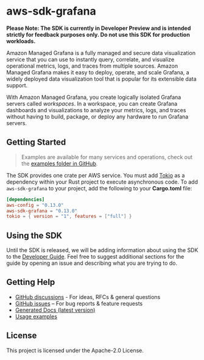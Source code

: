 # aws-sdk-grafana

**Please Note: The SDK is currently in Developer Preview and is intended strictly for
feedback purposes only. Do not use this SDK for production workloads.**

Amazon Managed Grafana is a fully managed and secure data visualization service that you can use to instantly query, correlate, and visualize operational metrics, logs, and traces from multiple sources. Amazon Managed Grafana makes it easy to deploy, operate, and scale Grafana, a widely deployed data visualization tool that is popular for its extensible data support.

With Amazon Managed Grafana, you create logically isolated Grafana servers called _workspaces_. In a workspace, you can create Grafana dashboards and visualizations to analyze your metrics, logs, and traces without having to build, package, or deploy any hardware to run Grafana servers.

## Getting Started

> Examples are available for many services and operations, check out the
> [examples folder in GitHub](https://github.com/awslabs/aws-sdk-rust/tree/main/examples).

The SDK provides one crate per AWS service. You must add [Tokio](https://crates.io/crates/tokio)
as a dependency within your Rust project to execute asynchronous code. To add `aws-sdk-grafana` to
your project, add the following to your **Cargo.toml** file:

```toml
[dependencies]
aws-config = "0.13.0"
aws-sdk-grafana = "0.13.0"
tokio = { version = "1", features = ["full"] }
```

## Using the SDK

Until the SDK is released, we will be adding information about using the SDK to the
[Developer Guide](https://docs.aws.amazon.com/sdk-for-rust/latest/dg/welcome.html). Feel free to suggest
additional sections for the guide by opening an issue and describing what you are trying to do.

## Getting Help

* [GitHub discussions](https://github.com/awslabs/aws-sdk-rust/discussions) - For ideas, RFCs & general questions
* [GitHub issues](https://github.com/awslabs/aws-sdk-rust/issues/new/choose) – For bug reports & feature requests
* [Generated Docs (latest version)](https://awslabs.github.io/aws-sdk-rust/)
* [Usage examples](https://github.com/awslabs/aws-sdk-rust/tree/main/examples)

## License

This project is licensed under the Apache-2.0 License.

